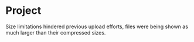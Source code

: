 # Project
Size limitations hindered previous upload efforts, files were being shown as much larger than their compressed sizes.
